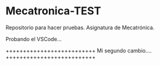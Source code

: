 # Mecatronica-TEST
Repositorio para hacer pruebas.
Asignatura de Mecatrónica.

Probando el VSCode...

++++++++++++++++++++++++++
Mi segundo cambio....
++++++++++++++++++++++++++
